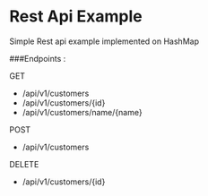 # Rest Api Example
Simple Rest api example implemented on HashMap 

###Endpoints : 

GET
- /api/v1/customers 
- /api/v1/customers/{id}
- /api/v1/customers/name/{name}

POST
- /api/v1/customers

DELETE
- /api/v1/customers/{id}






